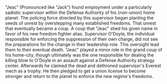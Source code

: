 "Jeac" (Pronounced like "Jack") found employment under a particularly sadistic supervisor within the Defense Authority of his (non-union) home planet. The policing force directed by this supervisor began planting the seeds of unrest by overstepping many established freedoms. That unrest that eventually became a coup. A coup that "Jeac" shed his given name in favor of his new freedom fighter alias. Supervisor O'Doyle, the individual responsible for enforcing the suppression of their own charge, did not see the preparations for the change in their leadership role. This oversight lead them to their eventual death. "Jeac" played a minor role in the grand coup of his home-city, though ultimately was the one responsible for dealing the killing blow to O'Doyle in an assault against a Defense Authority strategy center. Afterwards he claimed the dead and dethroned supervisor's Everest mech as a trophy. He then pledged to get a union license to become stronger and return to the planet to enforce the new regime's freedoms. 
